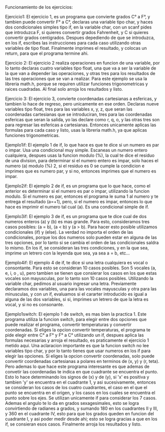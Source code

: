 Funcionamiento de los ejercicios:

Ejercicio1:
El ejercicio 1, es un programa que convierte grados C° a F°, y tambien puede convertir F° a C°, declaras una variable tipo char, y haces dos condicionales simples tipo if, en la variable char, con un scanf pides que introduzca F, si quieres convertir grados Fahrenheit, y C si quieres convertir grados centigrados. Despues depediendo de que se introduzca, en los if, escribes las instrucciones para cada caso utilizando otras variables de tipo float. Finalmente imprimes el resultado, y colocas un return, para que el programa termine ahi.

Ejercicio 2:
El ejercicio 2 realiza operaciones en funcion de una variable, por lo tanto declaras cuatro variables tipo float, una que va a ser la variable de la que van a depender las operaciones, y otras tres para los resultados de las tres operaciones que se van a realizar. Para este ejemplo se usa la libreria math.h, porque se requiren utilizar funciones trigonometricas y raices cuadradas. Al final solo arroja los resultados y listo.

Ejercicio 3:
El ejercicio 3, convierte coordenadas cartesianas a esfericas, y tambien lo hace de regreso, pero unicamente en ese orden. Declaras nueve variables tipo float, tres para las variables x, y, z, que seran las coordenadas cartesianas que se introduciran, tres para las coordenadas esfericas que seran la salida, yo las declare como r, q, o, y las otras tres son para regresar las esfericas a cartesianas. Entonces unicamente aplicas las formulas para cada caso y listo, usas la libreria math.h, ya que aplicas funciones trigonometricas.

Ejemplo1if:
El ejemplo 1 de if, lo que hace es que te dice si un numero es par o impar. Usa una condicional muy simple. Escaneas un numero entero cualquiera, despues usas la funcion modulo (%), la cual te dice el residuo de una division, para determinar si el numero entero es impar, solo haces el numero (a) modulo (%) 2, si el residuo es 0 se cumple la condicion e imprimes que es numero par, y si no, entonces imprimes que el numero es impar.

Ejemplo2if:
El ejemplo 2 de if, es un programa que lo que hace, como el anterior es determinar si el numero es par o impar, utilizando la funcion modulo. Si el numero es par, entonces el programa le suma 1 al numero y te entrega el resultado (a=+1), pero, si el numero es impar, entonces lo que hace es imprimir el numero tal cual (a). Es una condicional simple de if.

Ejemplo3if:
El ejemplo 3 de if, es un programa que te dice cual de dos numeros enteros (a) y (b) es mas grande. Para esto, consideramos tres casos posibles: (a = b), (a < b) y (a > b). Para hacer esto posible utilizamos condicionales (if) y (else). La verdad no importa el orden de las condicionales, porque los dos numeros solo pueden estar en alguna de las tres opciones, por lo tanto si se cambia el orden de las condicionales saldra lo mismo. En los if, se consideran las tres condiciones, y en la que sea, imprime un letrero con la leyenda que sea, ya sea a = b, etc...

Ejemplo4if:
El ejemplo 4 de if, te dice si una letra cualquiera es vocal o consontante. Para esto se consideran 10 casos posibles. Son 5 vocales (a, e, i, o , u), pero tambien se tienen que consierar los casos en los que estas vocales son mayusculas, por lo tanto son 10 casos posibles. Utilizando la variable char, pedimos al usuario ingresar una letra. Previamente declaramos dos variables, una para las vocales mayusculas y otra para las minusculas, y con un if, evaluamos si el cararter introducido es igual a alguna de las dos variables, si si, imprimes un letrero de que la letra es vocal, y si no es consonante. 

Ejemplo1switch:
El ejemplo 1 de switch, es mas bien la practica 1. Este programa utiliza la funcion switch, para elegir entre dos opciones que puede realizar el programa, convertir temperaturas y convertir coordenadas. Si eliges la opcion convertir temperaturas, el programa te pide elegir entre C° a F° y F° a C° utilizando un if, despues aplica las formulas necesarias y arroja el resultado, es praticamente el ejercicio 1 metido aqui. Una aclaracion importante es que la funcion switch no lee variables tipo char, y por lo tanto tienes que usar numeros en los if para elegir las opciones. Si eliges la opcion convertir coordenadas, solo puede convertir coordenadas cartesianas a polares en terminos de (x, y) y (r, teta). Pero ademas lo que hace este programa interesante es que ademas de convetir las coordenadas te indica en que cuadrante se encuentra el punto. Esto lo hace determinando los signos de (x) y de (y), si 'x' es positiva y tambien 'y' se encuentra en el cuadrante 1, y asi sucesivamente, entonces se consideran los casos de los cuatro cuadrantes, el caso en el que el punto se encuentra en el origen, y los casos en los cuales se encuentra el punto sobre los ejes. Se utilizan unicamente if para considerar los 7 casos. Ademas el angulo te lo da en grados sexagesimales, esto se logra convirtiendo de radianes a grados, y sumando 180 en los cuadrantes II y III, y 360 en el cuadrante IV, esto para que los grados queden en funcion del cuadrante I, y asi poder medir desde ahi; esto se logra gracias a que en los if, se consieran esos casos. Finalmente arroja los resultados y listo.
